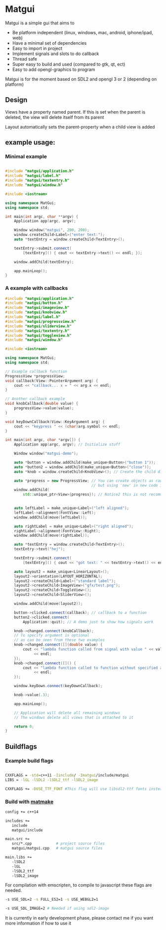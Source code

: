 Matgui
=======================================

Matgui is a simple gui that aims to
* Be platform independent (linux, windows, mac, android, iphone/ipad, web)
* Have a minimal set of dependencies
* Easy to import in project
* Implement signals and slots to do callback
* Thread safe
* Super easy to build and used (compared to gtk, qt, ect)
* Easy to add opengl-graphics to program

Matgui is for the moment based on SDL2 and opengl 3 or 2 (depending on platform)

Design
-------
Views have a property named parent. If this is set when the parent is deleted, the view will delete itself from its parent

Layout automatically sets the parent-property when a child view is added


example usage:
--------

### Minimal example
``` c++

#include "matgui/application.h"
#include "matgui/label.h"
#include "matgui/textentry.h"
#include "matgui/window.h"

#include <iostream>

using namespace MatGui;
using namespace std;

int main(int argc, char **argv) {
    Application app(argc, argv);

    Window window("matgui", 200, 200);
    window.createChild<Label>("enter text:");
    auto *textEntry = window.createChild<TextEntry>();

    textEntry->submit.connect(
        [textEntry]() { cout << textEntry->text() << endl; });

    window.addChild(textEntry);

    app.mainLoop();
}


```


### A example with callbacks
``` c++
#include "matgui/application.h"
#include "matgui/button.h"
#include "matgui/imageview.h"
#include "matgui/knobview.h"
#include "matgui/label.h"
#include "matgui/progressview.h"
#include "matgui/sliderview.h"
#include "matgui/textentry.h"
#include "matgui/toggleview.h"
#include "matgui/window.h"

#include <iostream>

using namespace MatGui;
using namespace std;

// Example callback function
ProgressView *progressView;
void callback(View::PointerArgument arg) {
    cout << "callback... x = " << arg.x << endl;
}

// Another callback example
void knobCallback(double value) {
    progressView->value(value);
}

void keyDownCallback(View::KeyArgument arg) {
    cout << "keypress " << (char)arg.symbol << endl;
}

int main(int argc, char *argv[]) {
    Application app(argc, argv); // Initialize stuff

    Window window("matgui-demo");

    auto *button = window.addChild(make_unique<Button>("button 1"));
    auto *button2 = window.addChild(make_unique<Button>("close"));
    auto *knob = window.createChild<KnobView>(); // Create the child directly

    auto *progress = new ProgressView; // You can create objects as raw pointers
                                       // but using 'new' in new code is not recommended
    window.addChild(
        std::unique_ptr<View>{progress}); // Notice2 this is not recommended
    

    auto leftLabel = make_unique<Label>("left aligned");
    leftLabel->alignment(FontView::Left);
    window.addChild(move(leftLabel));

    auto rightLabel = make_unique<Label>("right aligned");
    rightLabel->alignment(FontView::Right);
    window.addChild(move(rightLabel));

    auto *textEntry = window.createChild<TextEntry>();
    textEntry->text("hej");

    textEntry->submit.connect(
        [textEntry]() { cout << "got text: " << textEntry->text() << endl; });

    auto layout2 = make_unique<LinearLayout>();
    layout2->orientation(LAYOUT_HORIZONTAL);
    layout2->createChild<Label>("standard label");
    layout2->createChild<ImageView>("gfx/test.png");
    layout2->createChild<ToggleView>();
    layout2->createChild<SliderView>();

    window.addChild(move(layout2));

    button->clicked.connect(callback); // callback to a function
    button2->clicked.connect(
        Application::quit); // A demo just to show how signals work

    knob->changed.connect(knobCallback);
    // To specify argument is optional
    // as can be seen from these two examples
    knob->changed.connect([](double value) {
        cout << "lambda function called from signal with value " << value
             << endl;
    });
    knob->changed.connect([]() {
        cout << "lambda function called to function without specified arguments"
             << endl;
    });

    window.keyDown.connect(keyDownCallback);

    knob->value(.3);

    app.mainLoop();

    // Application will delete all remaining windows
    // The windows delete all views that is attached to it

    return 0;
}

```

Buildflags
--------

### Example build flags

``` bash

CXXFLAGS = -std=c++11 -Iinclude/ -Imatgui/include/matgui
LIBS = -lGL -lSDL2 -lSDL2_ttf -lSDL2_image

CXXFLAGS += -DUSE_TTF_FONT #This flag will use libsdl2-ttf fonts instead of the built in bitmap fonts.
```

### Build with [matmake](https://github.com/mls-m5/matmake)
``` bash
config += c++14

includes +=
   include
   matgui/include

main.src +=
   src/*.cpp           # project source files
   matgui/matgui.cpp   # matgui source files

main.libs +=
   -lSDL2
   -lGL
   -lSDL2_ttf
   -lSDL2_image

```

For compilation with emscripten, to compile to javascript these flags are needed.

``` bash
-s USE_SDL=2 -s FULL_ES2=1 -s USE_WEBGL2=1

-s USE_SDL_IMAGE=2 # Needed if using sdl2-image

```

It is currently in early development phase, please contact me if you want more information if how to use it
